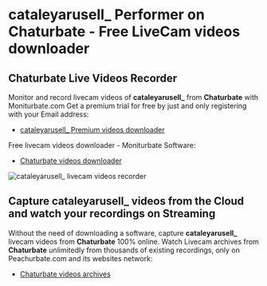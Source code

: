 # cataleyarusell_ Performer on Chaturbate - Free LiveCam videos downloader

## Chaturbate Live Videos Recorder

Monitor and record livecam videos of **cataleyarusell_** from **Chaturbate** with Moniturbate.com
Get a premium trial for free by just and only registering with your Email address:
* [cataleyarusell_ Premium videos downloader](https://moniturbate.com/request-demo-licence-key.html)

Free livecam videos downloader - Moniturbate Software:
* [Chaturbate videos downloader](https://moniturbate.com/moniturbate-download-software.html)

![cataleyarusell_ livecam videos recorder](https://peachurnet.com/templates/moniturbate-software.png)


## Capture cataleyarusell_ videos from the Cloud and watch your recordings on Streaming

Without the need of downloading a software, capture **cataleyarusell_** livecam videos from **Chaturbate** 100% online.
Watch Livecam archives from **Chaturbate** unlimitedly from thousands of existing recordings, only on Peachurbate.com and its websites network:
* [Chaturbate videos archives](https://peachurnet.com/)